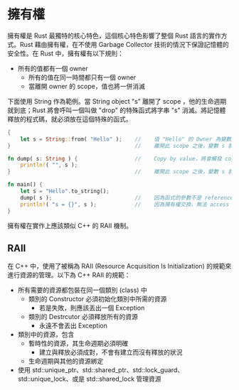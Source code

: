 # 擁有權

擁有權是 Rust 最獨特的核心特色，這個核心特色影響了整個 Rust 語言的實作方式。Rust 藉由擁有權，在不使用 Garbage Collector 技術的情況下保證記憶體的安全性。在 Rust 中，擁有權有以下規則：

- 所有的值都有一個 owner
    - 所有的值在同一時間都只有一個 owner
    - 當離開 owner 的 scope，值也將一併消滅

下面使用 String 作為範例。當 String object "s" 離開了 scope ，他的生命週期就到底；Rust 將會呼叫一個叫做 "drop" 的特殊函式將字串 "s" 消滅。將記憶體釋放的程式碼，就必須放在這個特殊的函式。

``` rust
{
    let s = String::from( "Hello" );    //    值 "Hello" 的 Owner 為變數 s
}                                       //    離開此 scope 之後，變數 s 就會被消滅；連帶的值 "Hello" 也會被消滅

fn dump( s: String ) {                  //    Copy by value，將會觸發 copy constructor 導致擁有權交換
    println!( "", s );
}                                       //    離開此 scope 之後，變數 s 就會被消滅；連帶的值 "Hello" 也會被消滅

fn main() {
    let s = "Hello".to_string();
    dump( s );                          //    因為函式的參數不是 reference，所以這邊呼叫 copy constructor 導致擁有權交換
    println!( "s = {}", s );            //    因為擁有權交換，無法 access "s"。這邊會發生錯誤
}
```

擁有權在實作上應該類似 C++ 的 RAII 機制。

## RAII

在 C++ 中，使用了被稱為 RAII (Resource Acquisition Is Initialization) 的規範來進行資源的管理。以下為 C++ RAII 的規範：

- 所有需要的資源都包裝在同一個類別 (class) 中
    - 類別的 Constructor 必須初始化類別中所需的資源
        - 若是失敗，則應該丟出一個 Exception
    - 類別的 Destrcutor 必須釋放所有的資源
        - 永遠不會丟出 Exception
- 類別中的資源，包含
    - 暫時性的資源，其生命週期必須明確
        - 建立與釋放必須成對，不會有建立而沒有釋放的狀況
    - 生命週期與其他的資源綁定
- 使用 std::unique_ptr、std::shared_ptr、std::lock_guard、std::unique_lock、或是 std::shared_lock 管理資源



